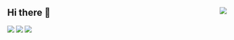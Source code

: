 ## Hi there 👋<a href="https://github.com/BNDou/"><img align="right" src="https://komarev.com/ghpvc/?username=BNDou&label=Views" /></a>

<!--
**BNDou/BNDou** is a ✨ _special_ ✨ repository because its `README.md` (this file) appears on your GitHub profile.

Here are some ideas to get you started:

- 🔭 I’m currently working on ...
- 🌱 I’m currently learning ...
- 👯 I’m looking to collaborate on ...
- 🤔 I’m looking for help with ...
- 💬 Ask me about ...
- 📫 How to reach me: ...
- 😄 Pronouns: ...
- ⚡ Fun fact: ...
-->

![](http://github-profile-summary-cards.vercel.app/api/cards/profile-details?username=BNDou&theme=transparent)
![](http://github-profile-summary-cards.vercel.app/api/cards/repos-per-language?username=BNDou&theme=transparent)
![](http://github-profile-summary-cards.vercel.app/api/cards/stats?username=BNDou&theme=transparent)

<!--
<a href="https://github.com/BNDou/"><img height="130px" align="left" src="https://github-readme-stats.vercel.app/api/?username=BNDou&show_icons=true&include_all_commits=true&locale=cn&theme=transparent&hide=prs" /></a>

<a href="https://github.com/BNDou/"><img height="130px" align="left" src="https://github-readme-stats.vercel.app/api/top-langs/?username=BNDou&layout=compact&locale=cn&theme=transparent" /></a>
-->
